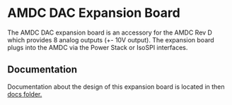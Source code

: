 # AMDC DAC Expansion Board

The AMDC DAC expansion board is an accessory for the AMDC Rev D which provides 8 analog outputs (+- 10V output). The expansion board plugs into the AMDC via the Power Stack or IsoSPI interfaces. 

## Documentation

Documentation about the design of this expansion board is located in then [docs folder.](docs/)